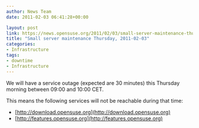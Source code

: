 ```yaml
---
author: News Team
date: 2011-02-03 06:41:28+00:00

layout: post
link: https://news.opensuse.org/2011/02/03/small-server-maintenance-thursday-2011-02-03/
title: "Small server maintenance Thursday, 2011-02-03"
categories:
- Infrastructure
tags:
- downtime
- Infrastructure
---
```

We will have a service outage (expected are 30 minutes) this Thursday morning between 09:00 and 10:00 CET.

This means the following services will not be reachable during that time:
* [http://download.opensuse.org](http://download.opensuse.org)
* [http://features.opensuse.org](http://features.opensuse.org)		
